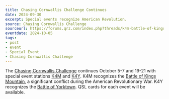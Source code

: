 ```yaml
---
title: Chasing Cornwallis Challenge Continues
date: 2024-09-30
excerpt: Special events recognize American Revolution.
source: Chasing Cornwallis Challenge
sourceurl: https://forums.qrz.com/index.php?threads/k4m-battle-of-kings-mountain-k4y-battle-of-yorktown-special-events.929772/
eventdate: 2024-10-05
tags:
- post
- event
- Special Event
- Chasing Cornwallis Challenge
---
```

The [Chasing Cornwallis Challenge](https://forums.qrz.com/index.php?threads/k4m-battle-of-kings-mountain-k4y-battle-of-yorktown-special-events.929772/) continues October 5-7 and 19-21 with special event stations [K4M](https://www.qrz.com/db/K4M) and [K4Y](https://www.qrz.com/db/K4Y). K4M recognizes the [Battle of Kings Mountain](https://en.wikipedia.org/wiki/Battle_of_Kings_Mountain), a significant conflict during the American Revolutionary War. K4Y recognizes the [Battle of Yorktown](https://en.wikipedia.org/wiki/Siege_of_Yorktown). QSL cards for each event will be available.